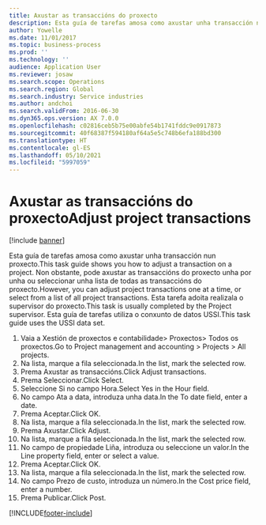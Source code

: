 ```yaml
---
title: Axustar as transaccións do proxecto
description: Esta guía de tarefas amosa como axustar unha transacción nun proxecto.
author: Yowelle
ms.date: 11/01/2017
ms.topic: business-process
ms.prod: ''
ms.technology: ''
audience: Application User
ms.reviewer: josaw
ms.search.scope: Operations
ms.search.region: Global
ms.search.industry: Service industries
ms.author: andchoi
ms.search.validFrom: 2016-06-30
ms.dyn365.ops.version: AX 7.0.0
ms.openlocfilehash: c02816ceb5b75e00abfe54b1741fddc9e0917873
ms.sourcegitcommit: 40f68387f594180af64a5e5c748b6efa188bd300
ms.translationtype: HT
ms.contentlocale: gl-ES
ms.lasthandoff: 05/10/2021
ms.locfileid: "5997059"
---
```

# <a name="adjust-project-transactions"></a><span data-ttu-id="6ae5c-103">Axustar as transaccións do proxecto</span><span class="sxs-lookup"><span data-stu-id="6ae5c-103">Adjust project transactions</span></span>

[!include [banner](../../includes/banner.md)]

<span data-ttu-id="6ae5c-104">Esta guía de tarefas amosa como axustar unha transacción nun proxecto.</span><span class="sxs-lookup"><span data-stu-id="6ae5c-104">This task guide shows you how to adjust a transaction on a project.</span></span> <span data-ttu-id="6ae5c-105">Non obstante, pode axustar as transaccións do proxecto unha por unha ou seleccionar unha lista de todas as transaccións do proxecto.</span><span class="sxs-lookup"><span data-stu-id="6ae5c-105">However, you can adjust project transactions one at a time, or select from a list of all project transactions.</span></span> <span data-ttu-id="6ae5c-106">Esta tarefa adoita realizala o supervisor do proxecto.</span><span class="sxs-lookup"><span data-stu-id="6ae5c-106">This task is usually completed by the Project supervisor.</span></span> <span data-ttu-id="6ae5c-107">Esta guía de tarefas utiliza o conxunto de datos USSI.</span><span class="sxs-lookup"><span data-stu-id="6ae5c-107">This task guide uses the USSI data set.</span></span>

1. <span data-ttu-id="6ae5c-108">Vaia a Xestión de proxectos e contabilidade> Proxectos> Todos os proxectos.</span><span class="sxs-lookup"><span data-stu-id="6ae5c-108">Go to Project management and accounting > Projects > All projects.</span></span> 
2. <span data-ttu-id="6ae5c-109">Na lista, marque a fila seleccionada.</span><span class="sxs-lookup"><span data-stu-id="6ae5c-109">In the list, mark the selected row.</span></span> 
3. <span data-ttu-id="6ae5c-110">Prema Axustar as transaccións.</span><span class="sxs-lookup"><span data-stu-id="6ae5c-110">Click Adjust transactions.</span></span> 
4. <span data-ttu-id="6ae5c-111">Prema Seleccionar.</span><span class="sxs-lookup"><span data-stu-id="6ae5c-111">Click Select.</span></span> 
5. <span data-ttu-id="6ae5c-112">Seleccione Si no campo Hora.</span><span class="sxs-lookup"><span data-stu-id="6ae5c-112">Select Yes in the Hour field.</span></span> 
6. <span data-ttu-id="6ae5c-113">No campo Ata a data, introduza unha data.</span><span class="sxs-lookup"><span data-stu-id="6ae5c-113">In the To date field, enter a date.</span></span> 
7. <span data-ttu-id="6ae5c-114">Prema Aceptar.</span><span class="sxs-lookup"><span data-stu-id="6ae5c-114">Click OK.</span></span> 
8. <span data-ttu-id="6ae5c-115">Na lista, marque a fila seleccionada.</span><span class="sxs-lookup"><span data-stu-id="6ae5c-115">In the list, mark the selected row.</span></span> 
9. <span data-ttu-id="6ae5c-116">Prema Axustar.</span><span class="sxs-lookup"><span data-stu-id="6ae5c-116">Click Adjust.</span></span> 
10. <span data-ttu-id="6ae5c-117">Na lista, marque a fila seleccionada.</span><span class="sxs-lookup"><span data-stu-id="6ae5c-117">In the list, mark the selected row.</span></span> 
11. <span data-ttu-id="6ae5c-118">No campo de propiedade Liña, introduza ou seleccione un valor.</span><span class="sxs-lookup"><span data-stu-id="6ae5c-118">In the Line property field, enter or select a value.</span></span> 
12. <span data-ttu-id="6ae5c-119">Prema Aceptar.</span><span class="sxs-lookup"><span data-stu-id="6ae5c-119">Click OK.</span></span> 
13. <span data-ttu-id="6ae5c-120">Na lista, marque a fila seleccionada.</span><span class="sxs-lookup"><span data-stu-id="6ae5c-120">In the list, mark the selected row.</span></span> 
14. <span data-ttu-id="6ae5c-121">No campo Prezo de custo, introduza un número.</span><span class="sxs-lookup"><span data-stu-id="6ae5c-121">In the Cost price field, enter a number.</span></span> 
15. <span data-ttu-id="6ae5c-122">Prema Publicar.</span><span class="sxs-lookup"><span data-stu-id="6ae5c-122">Click Post.</span></span> 


[!INCLUDE[footer-include](../../includes/footer-banner.md)]